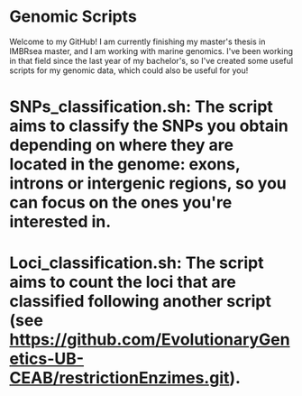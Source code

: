 # Genomic Scripts
Welcome to my GitHub! I am currently finishing my master's thesis in IMBRsea master, and I am working with marine genomics. I've been working in that field since the last year of my bachelor's, so I've created some useful scripts for my genomic data, which could also be useful for you!
# SNPs_classification.sh: The script aims to classify the SNPs you obtain depending on where they are located in the genome: exons, introns or intergenic regions, so you can focus on the ones you're interested in.
# Loci_classification.sh: The script aims to count the loci that are classified following another script (see https://github.com/EvolutionaryGenetics-UB-CEAB/restrictionEnzimes.git). 
